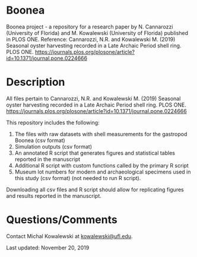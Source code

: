 # Boonea
Boonea project - a repository for a research paper by N. Cannarozzi (University of Florida) and M. Kowalewski (University of Florida) published in PLOS ONE.
Reference: Cannarozzi, N.R. and Kowalewski M. (2019) Seasonal oyster harvesting recorded in a Late Archaic Period shell ring. PLOS ONE. https://journals.plos.org/plosone/article?id=10.1371/journal.pone.0224666

# Description
All files pertain to Cannarozzi, N.R. and Kowalewski M. (2019) Seasonal oyster harvesting recorded in a Late Archaic Period shell ring. PLOS ONE. https://journals.plos.org/plosone/article?id=10.1371/journal.pone.0224666

This repository includes the following:

1. The files with raw datasets with shell measurements for the gastropod Boonea (csv format)
2. Simulation outputs (csv format)
3. An annotated R script that generates figures and statistical tables reported in the manuscript
4. Additional R script with custom functions called by the primary R script
5. Museum lot numbers for modern and archaeological specimens used in this study (csv format) (not needed to run R script).

Downloading all csv files and R script should allow for replicating figures and results reported in the manuscript.

# Questions/Comments

Contact Michal Kowalewski at kowalewski@ufl.edu.

Last updated: November 20, 2019
